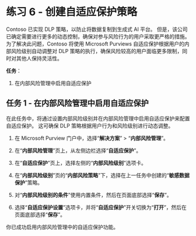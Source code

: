 # 练习 6 - 创建自适应保护策略

Contoso 已实现 DLP 策略，以防止将数据复制到生成式 AI 平台。 但是，该公司已确定需要进行更多的动态控制，确保对参与风险行为的用户采取更严格的措施。 为了解决此问题，Contoso 将使用 Microsoft Purviews 自适应保护根据用户的内部风险级别自动调整对 DLP 策略的执行，确保风险较高的用户面临更多限制，同时对其他人保持灵活性。

**任务**：

1. 在内部风险管理中启用自适应保护

## 任务 1 - 在内部风险管理中启用自适应保护

在此任务中，将通过设置内部风险级别并在内部风险管理中启用自适应保护来配置自适应保护。 这可确保 DLP 策略根据用户行为和风险级别进行动态调整。

1. 在 Microsoft Purview 门户中，选择“**解决方案**” > “**内部风险管理**”。

1. 在“**内部风险管理**”页上，从左侧边栏选择“**自适应保护**”。

1. 在“**自适应保护**”页上，选择左侧的“**内部风险级别**”选项卡。

1. 在“**内部风险级别**”页的“**内部风险策略**”下，选择在上一任务中创建的“**敏感数据保护**”策略。

1. 对“**内部风险级别的条件**”使用内置条件，然后在页面底部选择“**保存**”。

1. 选择“**自适应保护设置**”选项卡，并将“**自适应保护**”开关切换为“**打开**”，然后在页面底部选择“**保存**”。

你已成功启用内部风险管理中的自适应保护功能。
